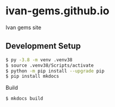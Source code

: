 # ivan-gems.github.io
Ivan gems site





## Development Setup



```bash
$ py -3.8 -m venv .venv38
$ source .venv38/Scripts/activate
$ python -m pip install --upgrade pip
$ pip install mkdocs
```



Build

```bash
$ mkdocs build
```

